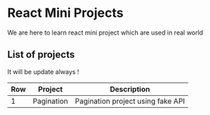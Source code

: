 # React Mini Projects
We are here to learn react mini project which are used in real world

## List of projects
It will be update always !

| Row      | Project | Description |
| ----------- | ----------- | ----------- |
| 1      | Pagination       | Pagination project using fake API |
